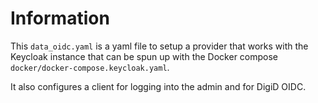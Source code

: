 # Information

This `data_oidc.yaml` is a yaml file to setup a provider that works with the Keycloak
instance that can be spun up with the Docker compose `docker/docker-compose.keycloak.yaml`.

It also configures a client for logging into the admin and for DigiD OIDC.